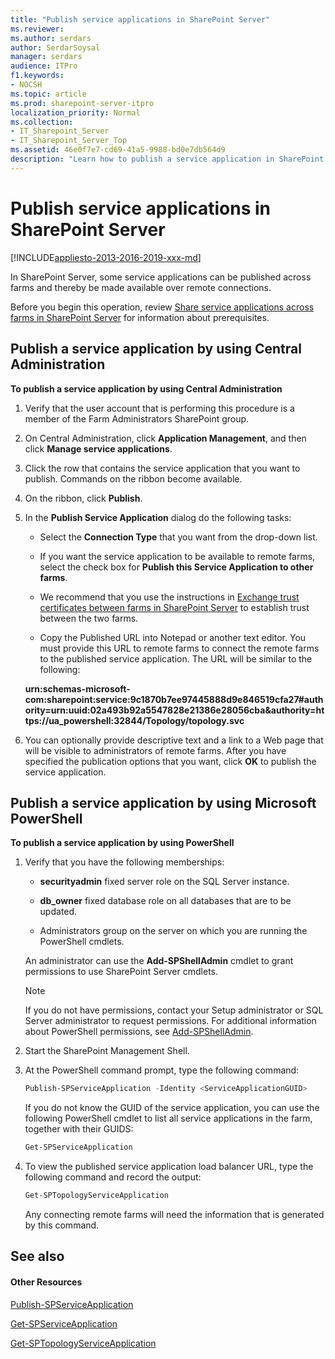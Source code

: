 ```yaml
---
title: "Publish service applications in SharePoint Server"
ms.reviewer: 
ms.author: serdars
author: SerdarSoysal
manager: serdars
audience: ITPro
f1.keywords:
- NOCSH
ms.topic: article
ms.prod: sharepoint-server-itpro
localization_priority: Normal
ms.collection:
- IT_Sharepoint_Server
- IT_Sharepoint_Server_Top
ms.assetid: 46e0f7e7-cd69-41a5-9988-bd0e7db564d9
description: "Learn how to publish a service application in SharePoint Server."
---
```


# Publish service applications in SharePoint Server

[!INCLUDE[appliesto-2013-2016-2019-xxx-md](../includes/appliesto-2013-2016-2019-xxx-md.md)] 
  
In SharePoint Server, some service applications can be published across farms and thereby be made available over remote connections.
  
    
Before you begin this operation, review [Share service applications across farms in SharePoint Server](share-service-applications-across-farms.md) for information about prerequisites.

## Publish a service application by using Central Administration 
  
 **To publish a service application by using Central Administration**
  
1. Verify that the user account that is performing this procedure is a member of the Farm Administrators SharePoint group.
    
2. On Central Administration, click **Application Management**, and then click **Manage service applications**.
    
3. Click the row that contains the service application that you want to publish. Commands on the ribbon become available.
    
4. On the ribbon, click **Publish**.
    
5. In the **Publish Service Application** dialog do the following tasks: 
    
   - Select the **Connection Type** that you want from the drop-down list. 
    
   - If you want the service application to be available to remote farms, select the check box for **Publish this Service Application to other farms**.
    
   - We recommend that you use the instructions in [Exchange trust certificates between farms in SharePoint Server](exchange-trust-certificates-between-farms.md) to establish trust between the two farms. 
    
   - Copy the Published URL into Notepad or another text editor. You must provide this URL to remote farms to connect the remote farms to the published service application. The URL will be similar to the following:
    
   **urn:schemas-microsoft-com:sharepoint:service:9c1870b7ee97445888d9e846519cfa27#authority=urn:uuid:02a493b92a5547828e21386e28056cba&amp;authority=https://ua_powershell:32844/Topology/topology.svc**
    
6. You can optionally provide descriptive text and a link to a Web page that will be visible to administrators of remote farms. After you have specified the publication options that you want, click **OK** to publish the service application. 
    
## Publish a service application by using Microsoft PowerShell

 **To publish a service application by using PowerShell**
  
1. Verify that you have the following memberships:
    
   - **securityadmin** fixed server role on the SQL Server instance. 
    
   - **db_owner** fixed database role on all databases that are to be updated. 
    
   - Administrators group on the server on which you are running the PowerShell cmdlets.
    
   An administrator can use the **Add-SPShellAdmin** cmdlet to grant permissions to use SharePoint Server cmdlets. 
    
   > [!NOTE]
   > If you do not have permissions, contact your Setup administrator or SQL Server administrator to request permissions. For additional information about PowerShell permissions, see [Add-SPShellAdmin](/powershell/module/sharepoint-server/add-spshelladmin). 
  
2. Start the SharePoint Management Shell.
    
3. At the PowerShell command prompt, type the following command:
    
   ```powershell
   Publish-SPServiceApplication -Identity <ServiceApplicationGUID>
   ```

   If you do not know the GUID of the service application, you can use the following PowerShell cmdlet to list all service applications in the farm, together with their GUIDS:
    
   ```powershell
   Get-SPServiceApplication
   ```

4. To view the published service application load balancer URL, type the following command and record the output: 
    
   ```powershell
   Get-SPTopologyServiceApplication
   ```

   Any connecting remote farms will need the information that is generated by this command.
    
## See also

#### Other Resources

[Publish-SPServiceApplication](/powershell/module/sharepoint-server/Publish-SPServiceApplication?view=sharepoint-ps)
  
[Get-SPServiceApplication](/powershell/module/sharepoint-server/Get-SPServiceApplication?view=sharepoint-ps)
  
[Get-SPTopologyServiceApplication](/powershell/module/sharepoint-server/Get-SPTopologyServiceApplication?view=sharepoint-ps)

